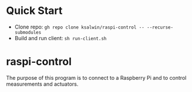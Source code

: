 # Quick Start
- Clone repo: `gh repo clone ksalwin/raspi-control -- --recurse-submodules`
- Build and run client: `sh run-client.sh`

# raspi-control
The purpose of this program is to connect to a Raspberry Pi and to control measurements
and actuators.

